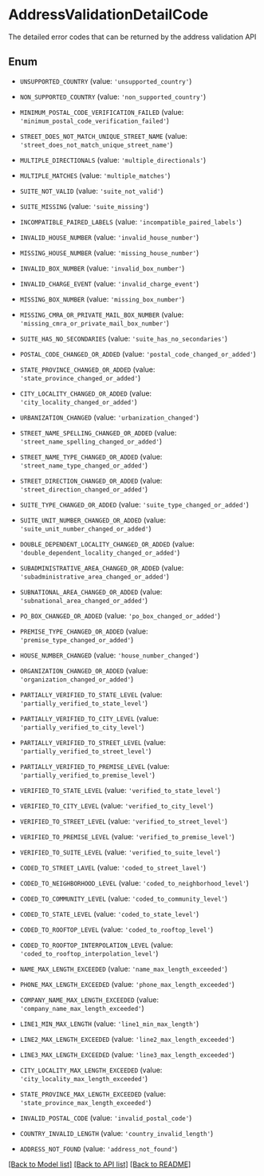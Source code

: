 # AddressValidationDetailCode

The detailed error codes that can be returned by the address validation API

## Enum

* `UNSUPPORTED_COUNTRY` (value: `'unsupported_country'`)

* `NON_SUPPORTED_COUNTRY` (value: `'non_supported_country'`)

* `MINIMUM_POSTAL_CODE_VERIFICATION_FAILED` (value: `'minimum_postal_code_verification_failed'`)

* `STREET_DOES_NOT_MATCH_UNIQUE_STREET_NAME` (value: `'street_does_not_match_unique_street_name'`)

* `MULTIPLE_DIRECTIONALS` (value: `'multiple_directionals'`)

* `MULTIPLE_MATCHES` (value: `'multiple_matches'`)

* `SUITE_NOT_VALID` (value: `'suite_not_valid'`)

* `SUITE_MISSING` (value: `'suite_missing'`)

* `INCOMPATIBLE_PAIRED_LABELS` (value: `'incompatible_paired_labels'`)

* `INVALID_HOUSE_NUMBER` (value: `'invalid_house_number'`)

* `MISSING_HOUSE_NUMBER` (value: `'missing_house_number'`)

* `INVALID_BOX_NUMBER` (value: `'invalid_box_number'`)

* `INVALID_CHARGE_EVENT` (value: `'invalid_charge_event'`)

* `MISSING_BOX_NUMBER` (value: `'missing_box_number'`)

* `MISSING_CMRA_OR_PRIVATE_MAIL_BOX_NUMBER` (value: `'missing_cmra_or_private_mail_box_number'`)

* `SUITE_HAS_NO_SECONDARIES` (value: `'suite_has_no_secondaries'`)

* `POSTAL_CODE_CHANGED_OR_ADDED` (value: `'postal_code_changed_or_added'`)

* `STATE_PROVINCE_CHANGED_OR_ADDED` (value: `'state_province_changed_or_added'`)

* `CITY_LOCALITY_CHANGED_OR_ADDED` (value: `'city_locality_changed_or_added'`)

* `URBANIZATION_CHANGED` (value: `'urbanization_changed'`)

* `STREET_NAME_SPELLING_CHANGED_OR_ADDED` (value: `'street_name_spelling_changed_or_added'`)

* `STREET_NAME_TYPE_CHANGED_OR_ADDED` (value: `'street_name_type_changed_or_added'`)

* `STREET_DIRECTION_CHANGED_OR_ADDED` (value: `'street_direction_changed_or_added'`)

* `SUITE_TYPE_CHANGED_OR_ADDED` (value: `'suite_type_changed_or_added'`)

* `SUITE_UNIT_NUMBER_CHANGED_OR_ADDED` (value: `'suite_unit_number_changed_or_added'`)

* `DOUBLE_DEPENDENT_LOCALITY_CHANGED_OR_ADDED` (value: `'double_dependent_locality_changed_or_added'`)

* `SUBADMINISTRATIVE_AREA_CHANGED_OR_ADDED` (value: `'subadministrative_area_changed_or_added'`)

* `SUBNATIONAL_AREA_CHANGED_OR_ADDED` (value: `'subnational_area_changed_or_added'`)

* `PO_BOX_CHANGED_OR_ADDED` (value: `'po_box_changed_or_added'`)

* `PREMISE_TYPE_CHANGED_OR_ADDED` (value: `'premise_type_changed_or_added'`)

* `HOUSE_NUMBER_CHANGED` (value: `'house_number_changed'`)

* `ORGANIZATION_CHANGED_OR_ADDED` (value: `'organization_changed_or_added'`)

* `PARTIALLY_VERIFIED_TO_STATE_LEVEL` (value: `'partially_verified_to_state_level'`)

* `PARTIALLY_VERIFIED_TO_CITY_LEVEL` (value: `'partially_verified_to_city_level'`)

* `PARTIALLY_VERIFIED_TO_STREET_LEVEL` (value: `'partially_verified_to_street_level'`)

* `PARTIALLY_VERIFIED_TO_PREMISE_LEVEL` (value: `'partially_verified_to_premise_level'`)

* `VERIFIED_TO_STATE_LEVEL` (value: `'verified_to_state_level'`)

* `VERIFIED_TO_CITY_LEVEL` (value: `'verified_to_city_level'`)

* `VERIFIED_TO_STREET_LEVEL` (value: `'verified_to_street_level'`)

* `VERIFIED_TO_PREMISE_LEVEL` (value: `'verified_to_premise_level'`)

* `VERIFIED_TO_SUITE_LEVEL` (value: `'verified_to_suite_level'`)

* `CODED_TO_STREET_LAVEL` (value: `'coded_to_street_lavel'`)

* `CODED_TO_NEIGHBORHOOD_LEVEL` (value: `'coded_to_neighborhood_level'`)

* `CODED_TO_COMMUNITY_LEVEL` (value: `'coded_to_community_level'`)

* `CODED_TO_STATE_LEVEL` (value: `'coded_to_state_level'`)

* `CODED_TO_ROOFTOP_LEVEL` (value: `'coded_to_rooftop_level'`)

* `CODED_TO_ROOFTOP_INTERPOLATION_LEVEL` (value: `'coded_to_rooftop_interpolation_level'`)

* `NAME_MAX_LENGTH_EXCEEDED` (value: `'name_max_length_exceeded'`)

* `PHONE_MAX_LENGTH_EXCEEDED` (value: `'phone_max_length_exceeded'`)

* `COMPANY_NAME_MAX_LENGTH_EXCEEDED` (value: `'company_name_max_length_exceeded'`)

* `LINE1_MIN_MAX_LENGTH` (value: `'line1_min_max_length'`)

* `LINE2_MAX_LENGTH_EXCEEDED` (value: `'line2_max_length_exceeded'`)

* `LINE3_MAX_LENGTH_EXCEEDED` (value: `'line3_max_length_exceeded'`)

* `CITY_LOCALITY_MAX_LENGTH_EXCEEDED` (value: `'city_locality_max_length_exceeded'`)

* `STATE_PROVINCE_MAX_LENGTH_EXCEEDED` (value: `'state_province_max_length_exceeded'`)

* `INVALID_POSTAL_CODE` (value: `'invalid_postal_code'`)

* `COUNTRY_INVALID_LENGTH` (value: `'country_invalid_length'`)

* `ADDRESS_NOT_FOUND` (value: `'address_not_found'`)

[[Back to Model list]](../README.md#documentation-for-models) [[Back to API list]](../README.md#documentation-for-api-endpoints) [[Back to README]](../README.md)


